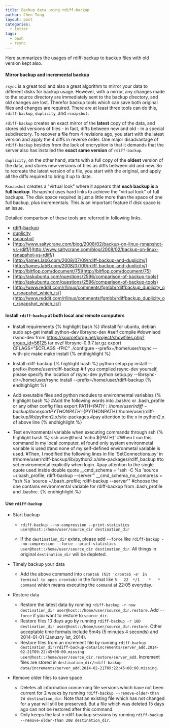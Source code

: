 ```yaml
---
title: Backup data using rdiff-backup
author: Chen Tong
layout: post
categories:
  - letter
tags:
  - bash
  - rsync
---
```


Here summarizes the usages of rdiff-backup to backup files with old version kept also.


#### Mirror backup and incremental backup

`rsync` is a great tool and also a great algorithm to mirror your data to different disks for backup usage. However, with a mirror, any changes made to the source directory are immediately sent to the backup directory, and old changes are lost. Therefor backup tools which can save both original files and changes are required. There are at least three tools can do this, `rdiff-backup`, `duplicity`, and `rsnapshot`. 

`rdiff-backup` creates an exact mirror of the **latest** copy of the data, and stores old versions of files - in fact, diffs between new and old - in a special subdirectory. To recover a file from 4 revisions ago, you start with the latest version and apply the 4 diffs in reverse order. One major disadvantage of `rdiff-backup` besides from the lack of encryption is that it demands that the server also has installed the **exact same version** of `rdiff-backup`.

`duplicity`, on the other hand, starts with a full copy of the **oldest** version of the data, and stores new versions of files as diffs between old and new. So to recreate the latest version of a file, you start with the original, and apply all the diffs required to bring it up to date.

`Rsnapshot` creates a "virtual look" where it appears that **each backup is a full backup**. Rsnapshot uses hard links to achieve the "virtual look" of full backups. The disk space required is just a little more than the space of one full backup, plus incrementals. This is an important feature if disk space is an issue.

Detailed comparison of these tools are referred in following links.

* [rdiff-backup](http://www.nongnu.org/rdiff-backup/index.html)
* [duplicity](http://www.nongnu.org/duplicity/)
* [rsnapshot](http://www.rsnapshot.org/howto/)
* [http://www.saltycrane.com/blog/2008/02/backup-on-linux-rsnapshot-vs-rdiff/](http://www.saltycrane.com/blog/2008/02/backup-on-linux-rsnapshot-vs-rdiff/)
* [http://james.lab6.com/2008/07/09/rdiff-backup-and-duplicity/](http://james.lab6.com/2008/07/09/rdiff-backup-and-duplicity/)
* [http://bitflop.com/document/75](http://bitflop.com/document/75)
* [http://askubuntu.com/questions/2596/comparison-of-backup-tools](http://askubuntu.com/questions/2596/comparison-of-backup-tools)
* [http://www.reddit.com/r/linux/comments/fgmbb/rdiffbackup_duplicity_or_rsnapshot_which_is/](http://www.reddit.com/r/linux/comments/fgmbb/rdiffbackup_duplicity_or_rsnapshot_which_is/)

#### Install `rdiff-backup` at both local and remote computers

* Install requirements
  {% highlight bash %}
  #install for ubuntu, debian
  sudo apt-get install python-dev librsync-dev
  #self compile
  #downlaod rsync-dev from https://sourceforge.net/project/showfiles.php?group_id=56125
  tar xvzf librsync-0.9.7.tar.gz
  export CFLAGS="$CFLAGS -fPIC"
  ./configure --prefix=/home/user/rsync --with-pic
  make
  make install
  {% endhighlight %}

* Install rdiff-backup
  {% highlight bash %}
  python setup.py install --prefix=/home/user/rdiff-backup
  #If you complied rsync-dev yourself, please specify the location of rsync-dev
  python setup.py --librsync-dir=/home/user/rsync install --prefix=/home/user/rdiff-backup
  {% endhighlight %}

* Add exeutable files and python modules to environmental variables
  {% highlight bash %}
  #Add the following words into .bashrc or .bash_profile or any other config files
  export PATH=${PATH}:/home/user/rdiff-backup/bin
  export PYTHONPATH=${PYTHONPATH}:/home/user/rdiff-backup/lib/python2.x/site-packages
  #pay attention to the x in python2.x of above line
  {% endhighlight %}

* Test environmental variable when executing commands through ssh
  {% highlight bash %}
  ssh user@host 'echo ${PATH}' #When I run this command in my local computer, 
						       #I found only system environmetal variable is used 
							   #and none of my self-defined environmetal variable is used.
  #Then, I modified the following lines in file 'SetConnections.py' in 
  #/home/user/rdiff-backup/lib/python2.x/site-packages/rdiff_backup
  #to set environmental explicitly when login.
  #pay attention to the single quote used inside double quote
  __cmd_schema = "ssh -C %s 'source ~/.bash_profile; rdiff-backup --server'"
  __cmd_schema_no_compress = "ssh %s 'source ~/.bash_profile; rdiff-backup --server'"
  #choose the one contains environmental variable for rdiff-backup from .bash_profile and .bashrc.
  {% endhighlight %}


#### Use `rdiff-backup`

* Start backup
  
  * `rdiff-backup --no-compression --print-statistics user@host::/home/user/source_dir destination_dir` 

  * If the `destination_dir` exists, please add `--force` like `rdiff-backup --no-compression --force --print-statistics user@host::/home/user/source_dir destination_dir`. All things in original `destination_dir` will be depleted.

* Timely backup your data
  
  * Add the above command into `crontab (hit 'crontab -e' in terminal to open crontab)` in the format like `5   22  */1    *   *   command` which means executing the `command` at 22:05 everyday.

* Restore data 

  * Restore the latest data by running `rdiff-backup -r now destination_dir user@host::/home/user/source_dir.restore`. Add `--force` if you want to restore to `source_dir`.
  * Restore files 10 days ago by running `rdiff-backup -r 10D destination_dir user@host::/home/user/source_dir.restore`. Other acceptable time formats include 5m4s (5 minutes 4 seconds) and 2014-01-01 (January 1st, 2014).
  * Restore files from an increment file by running `rdiff-backup destination_dir/rdiff-backup-data/increments/server_add.2014-02-21T09:22:45+08:00.missing user@host::/home/user/source_dir.restore/server_add`. Increment files are stored in `destination_dir/rdiff-backup-data/increments/server_add.2014-02-21T09:22:45+08:00.missing`.

* Remove older files to save space

  * Deletes all information concerning file versions which have not been current for 2 weeks by running `rdiff-backup --remove-older-than 2W destination_dir`. Note that an existing file which has not changed for a year will still be preserved. But a file which was deleted 15 days ago can not be restored after this command.
  * Only keeps the last n rdiff-backup sessions by running `rdiff-backup --remove-older-than 20B destination_dir`.
